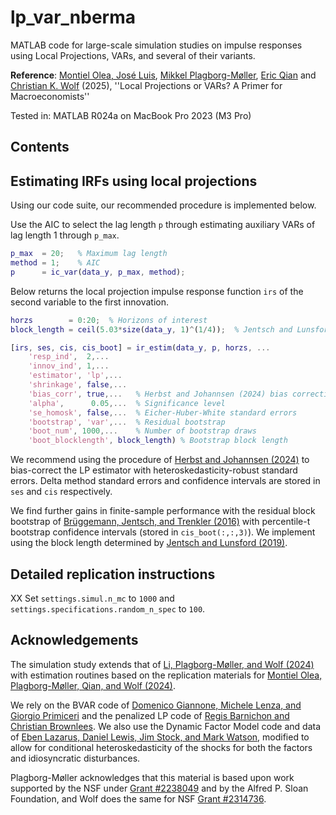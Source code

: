 # lp_var_nberma

MATLAB code for large-scale simulation studies on impulse responses using Local Projections, VARs, and several of their variants.

**Reference**: [Montiel Olea, José Luis](https://www.joseluismontielolea.com), [Mikkel Plagborg-Møller](https://www.mikkelpm.com), [Eric Qian](https://www.eric-qian.com) and [Christian K. Wolf](https://www.christiankwolf.com/) (2025), ''Local Projections or VARs? A Primer for Macroeconomists''

Tested in: MATLAB R024a on MacBook Pro 2023 (M3 Pro)

## Contents

## Estimating IRFs using local projections

Using our code suite, our recommended procedure is implemented below.

Use the AIC to select the lag length `p` through estimating auxiliary VARs of lag length 1 through `p_max`.
```m
p_max  = 20;   % Maximum lag length
method = 1;    % AIC
p      = ic_var(data_y, p_max, method);
```

Below returns the local projection impulse response function `irs` of the second variable to the first innovation.
```m
horzs        = 0:20;  % Horizons of interest
block_length = ceil(5.03*size(data_y, 1)^(1/4));  % Jentsch and Lunsford (2019) rule of thumb

[irs, ses, cis, cis_boot] = ir_estim(data_y, p, horzs, ...
    'resp_ind',  2,... 
    'innov_ind', 1,...
    'estimator', 'lp',...
    'shrinkage', false,...
    'bias_corr', true,...   % Herbst and Johannsen (2024) bias correction
    'alpha',      0.05,...  % Significance level
    'se_homosk', false,...  % Eicher-Huber-White standard errors
    'bootstrap', 'var',...  % Residual bootstrap
    'boot_num', 1000,...    % Number of bootstrap draws
    'boot_blocklength', block_length) % Bootstrap block length 
```
We recommend using the procedure of [Herbst and Johannsen (2024)](https://www.sciencedirect.com/science/article/abs/pii/S0304407624000010) to bias-correct the LP estimator with heteroskedasticity-robust standard errors. Delta method standard errors and confidence intervals are stored in ``ses`` and ``cis`` respectively.

We find further gains in finite-sample performance with the residual block bootstrap of [Brüggemann,
Jentsch, and Trenkler (2016)](https://www.sciencedirect.com/science/article/abs/pii/S0304407615002547) with percentile-t bootstrap confidence intervals (stored in `cis_boot(:,:,3)`). We implement using the block length determined by [Jentsch and Lunsford (2019)](https://www.aeaweb.org/articles?id=10.1257/aer.20162011).



## Detailed replication instructions

XX Set `settings.simul.n_mc` to `1000` and `settings.specifications.random_n_spec` to `100`.

## Acknowledgements
The simulation study extends that of [Li, Plagborg-Møller, and Wolf (2024)](https://github.com/dake-li/lp_var_simul) with estimation routines based on the replication materials for [Montiel Olea, Plagborg-Møller, Qian, and Wolf (2024)](https://github.com/ckwolf92/lp_var_inference).

We rely on the BVAR code of [Domenico Giannone, Michele Lenza, and Giorgio Primiceri](http://faculty.wcas.northwestern.edu/gep575/GLPreplicationWeb.zip) and the penalized LP code of [Regis Barnichon and Christian Brownlees](https://drive.google.com/drive/folders/1Fjzw-U3hjIl467KXywRqeQod2jdHOmDo). We also use the Dynamic Factor Model code and data of [Eben Lazarus, Daniel Lewis, Jim Stock, and Mark Watson](http://www.princeton.edu/~mwatson/ddisk/LLSW_ReplicationFiles_071418.zip), modified to allow for conditional heteroskedasticity of the shocks for both the factors and idiosyncratic disturbances.

Plagborg-Møller acknowledges that this material is based upon work supported by the NSF under [Grant #2238049](https://www.nsf.gov/awardsearch/showAward?AWD_ID=2238049) and by the Alfred P. Sloan Foundation, and Wolf does the same for NSF [Grant #2314736](https://www.nsf.gov/awardsearch/showAward?AWD_ID=2314736).

